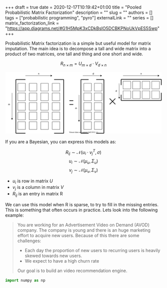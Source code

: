 +++ 
draft = true
date = 2020-12-17T10:19:42+01:00
title = "Pooled Probabilistic Matrix Factorization"
description = ""
slug = ""
authors = []
tags = ["probabilistic programming", "pyro"]
externalLink = ""
series = []
matrix_factorization_link = "https://app.diagrams.net/#G1H5MpK3xCDkBsIO5DCBKPNoUkVpES5Swp"
+++

Probabilistic Matrix factorization is a simple but useful model for matrix imputation. The main idea is to decompose a tall and wide matrix into a product of two matrices, one tall and thing and one short and wide.

$$
R_{n\times m} = U_{m \times d} \cdot V_{d \times n}
$$

![Matrix Factorization](/images/matrix_factorization.svg)

If you are a Bayesian, you can express this models as:

$$
R_{ij} \sim \mathcal{N}(u_i \cdot v_j^T, \sigma)
$$
$$
u_i \sim \mathcal{N}(\mu_u, \Sigma_u)
$$
$$
v_j \sim \mathcal{N}(\mu_v, \Sigma_v)
$$

* $u_i$ is row in matrix $U$
* $v_j$ is a column in matrix $V$
* $R_{ij}$ is an entry in matrix R

We can use this model when R is sparse, to try to fill in the missing entries. This is something that often occurs in practice. Lets look into the following example:

> You are working for an Advertisement Video on Demand (AVOD) company. The company is young and there is an huge marketing effort to acquire new users. Because of this there are some challenges:
> * Each day the proportion of new users to recurring users is heavily skewed towards new users.
> * We expect to have a high churn rate
> 
> Our goal is to build an video recommendation engine. 



```python
import numpy as np
```